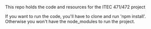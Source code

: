 This repo holds the code and resources for the ITEC 471/472 project

If you want to run the code, you'll have to clone and run 'npm install'. Otherwise you won't have the node_modules to run the project.
